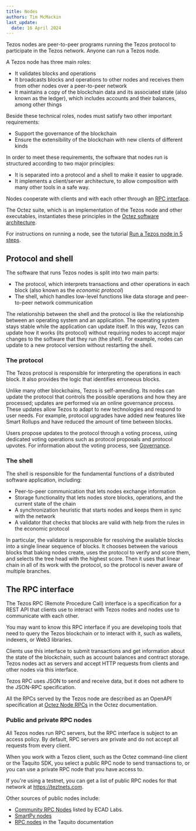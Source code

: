 ```yaml
---
title: Nodes
authors: Tim McMackin
last_update:
  date: 16 April 2024
---
```


Tezos nodes are peer-to-peer programs running the Tezos protocol to participate in the Tezos network.
Anyone can run a Tezos node.

A Tezos node has three main roles:

- It validates blocks and operations
- It broadcasts blocks and operations to other nodes and receives them from other nodes over a peer-to-peer network
- It maintains a copy of the blockchain data and its associated state (also known as the ledger), which includes accounts and their balances, among other things

Beside these technical roles, nodes must satisfy two other important requirements:

- Support the governance of the blockchain
- Ensure the extensibility of the blockchain with new clients of different kinds

In order to meet these requirements, the software that nodes run is structured according to two major principles:

- It is separated into a protocol and a shell to make it easier to upgrade.
- It implements a client/server architecture, to allow composition with many other tools in a safe way.

Nodes cooperate with clients and with each other through an [RPC interface](#the-rpc-interface).

The Octez suite, which is an implementation of the Tezos node and other executables, instantiates these principles in the [Octez software architecture](https://octez.tezos.com/docs/shell/the_big_picture.html).

For instructions on running a node, see the tutorial [Run a Tezos node in 5 steps](/tutorials/join-dal-baker).

## Protocol and shell

The software that runs Tezos nodes is split into two main parts:

- The protocol, which interprets transactions and other operations in each block (also known as the _economic protocol_)
- The shell, which handles low-level functions like data storage and peer-to-peer network communication

The relationship between the shell and the protocol is like the relationship between an operating system and an application.
The operating system stays stable while the application can update itself.
In this way, Tezos can update how it works (its protocol) without requiring nodes to accept major changes to the software that they run (the shell).
For example, nodes can update to a new protocol version without restarting the shell.

### The protocol

The Tezos protocol is responsible for interpreting the operations in each block.
It also provides the logic that identifies erroneous blocks.

Unlike many other blockchains, Tezos is self-amending.
Its nodes can update the protocol that controls the possible operations and how they are processed; updates are performed via an online governance process.
These updates allow Tezos to adapt to new technologies and respond to user needs.
For example, protocol upgrades have added new features like Smart Rollups and have reduced the amount of time between blocks.

Users propose updates to the protocol through a voting process, using dedicated voting operations such as protocol proposals and protocol upvotes.
For information about the voting process, see [Governance](governance).

### The shell

The shell is responsible for the fundamental functions of a distributed software application, including:

- Peer-to-peer communication that lets nodes exchange information
- Storage functionality that lets nodes store blocks, operations, and the current state of the chain
- A synchronization heuristic that starts nodes and keeps them in sync with the network
- A validator that checks that blocks are valid with help from the rules in the economic protocol

In particular, the validator is responsible for resolving the available blocks into a single linear sequence of blocks.
It chooses between the various blocks that baking nodes create, uses the protocol to verify and score them, and selects the tree head with the highest score.
Then it uses that linear chain in all of its work with the protocol, so the protocol is never aware of multiple branches.

## The RPC interface

The Tezos RPC (Remote Procedure Call) interface is a specification for a REST API that clients use to interact with Tezos nodes and nodes use to communicate with each other.

You may want to know this RPC interface if you are developing tools that need to query the Tezos blockchain or to interact with it, such as wallets, indexers, or Web3 libraries.

Clients use this interface to submit transactions and get information about the state of the blockchain, such as account balances and contract storage.
Tezos nodes act as servers and accept HTTP requests from clients and other nodes via this interface.

Tezos RPC uses JSON to send and receive data, but it does not adhere to the JSON-RPC specification.

All the RPCs served by the Tezos node are described as an OpenAPI specification at [Octez Node RPCs](https://octez.tezos.com/docs/api/openapi.html#octez-node) in the Octez documentation.

### Public and private RPC nodes

All Tezos nodes run RPC servers, but the RPC interface is subject to an access policy.
By default, RPC servers are private and do not accept all requests from every client.

When you work with a Tezos client, such as the Octez command-line client or the Taquito SDK, you select a public RPC node to send transactions to, or you can use a private RPC node that you have access to.

If you're using a testnet, you can get a list of public RPC nodes for that network at https://teztnets.com.

Other sources of public nodes include:

- [Community RPC Nodes](https://tezostaquito.io/docs/rpc_nodes) listed by ECAD Labs.
- [SmartPy nodes](https://smartpy.io/nodes)
- [RPC nodes](https://tezostaquito.io/docs/rpc_nodes) in the Taquito documentation
